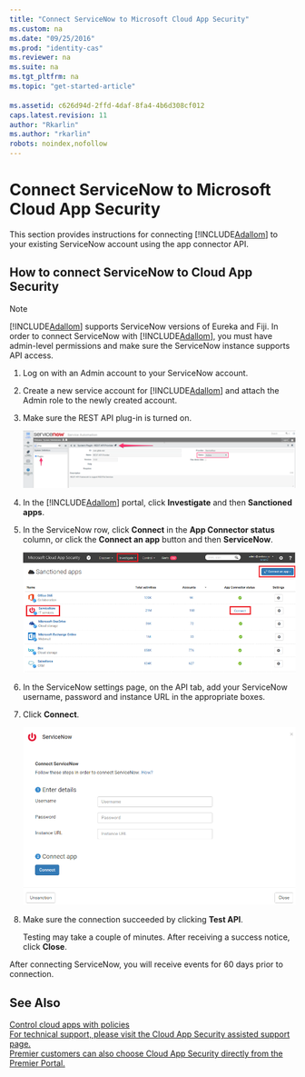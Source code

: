 ```yaml
---
title: "Connect ServiceNow to Microsoft Cloud App Security"
ms.custom: na
ms.date: "09/25/2016"
ms.prod: "identity-cas"
ms.reviewer: na
ms.suite: na
ms.tgt_pltfrm: na
ms.topic: "get-started-article"

ms.assetid: c626d94d-2ffd-4daf-8fa4-4b6d308cf012
caps.latest.revision: 11
author: "Rkarlin"
ms.author: "rkarlin"
robots: noindex,nofollow
---
```

# Connect ServiceNow to Microsoft Cloud App Security
  This section provides instructions for connecting [!INCLUDE[Adallom](./includes/adallom_md.md)] to your existing ServiceNow account using the app connector API.  
  
## How to connect ServiceNow to Cloud App Security  
  
> [!NOTE]  
>  [!INCLUDE[Adallom](./includes/adallom_md.md)] supports ServiceNow versions of Eureka and Fiji. In order to connect ServiceNow with [!INCLUDE[Adallom](./includes/adallom_md.md)], you must have admin-level permissions and make sure the ServiceNow instance supports API access.  
  
1.  Log on with an Admin account to your ServiceNow account.  
  
2.  Create a new service account for [!INCLUDE[Adallom](./includes/adallom_md.md)] and attach the Admin role to the newly created account.  
  
3.  Make sure the REST API plug-in is turned on.  
  
     ![servicenow account](./media/servicenow-account.png "servicenow account")  
  
4.  In the [!INCLUDE[Adallom](./includes/adallom_md.md)] portal, click **Investigate** and then **Sanctioned apps**.  
  
5.  In the ServiceNow row, click **Connect** in the **App Connector status** column, or click the **Connect an app** button and then **ServiceNow**.  
  
     ![connect servicenow](./media/connect-servicenow.png "connect servicenow")  
  
6.  In the ServiceNow settings page, on the API tab, add your ServiceNow username, password and instance URL in the appropriate boxes.  
  
7.  Click **Connect**.  
  
     ![servicenow update password](./media/servicenow-update-password.png "servicenow update password")  
  
8.  Make sure the connection succeeded by clicking **Test API**.  
  
     Testing may take a couple of minutes. After receiving a success notice, click **Close**.  
  
  After connecting ServiceNow, you will receive events for 60 days prior to connection.
  
## See Also  
 [Control cloud apps with policies](control-cloud-apps-with-policies.md)   
 [For technical support, please visit the Cloud App Security assisted support page.](http://support.microsoft.com/oas/default.aspx?prid=16031)   
 [Premier customers can also choose Cloud App Security directly from the Premier Portal.](https://premier.microsoft.com/)  
  
  